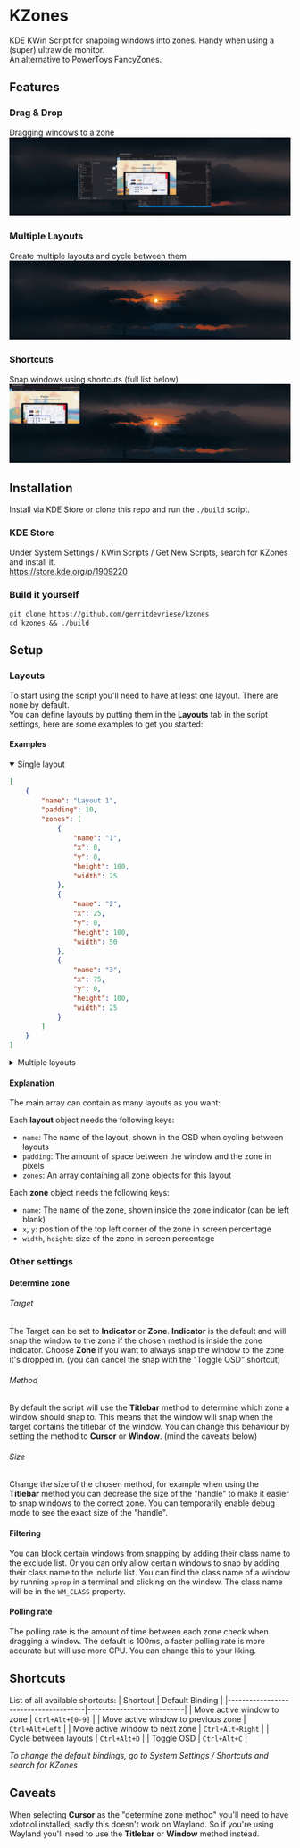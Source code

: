 # KZones
KDE KWin Script for snapping windows into zones. Handy when using a (super) ultrawide monitor.  
An alternative to PowerToys FancyZones.

## Features
### Drag & Drop
Dragging windows to a zone
![](./media/dragdrop.gif)
### Multiple Layouts
Create multiple layouts and cycle between them
![](./media/layouts.gif)
### Shortcuts
Snap windows using shortcuts (full list below)
![](./media/shortcuts.gif)

## Installation
Install via KDE Store or clone this repo and run the `./build` script.
### KDE Store
Under System Settings / KWin Scripts / Get New Scripts, search for KZones and install it.  
https://store.kde.org/p/1909220
### Build it yourself
```
git clone https://github.com/gerritdevriese/kzones
cd kzones && ./build
```

## Setup
### Layouts
To start using the script you'll need to have at least one layout. There are none by default.  
You can define layouts by putting them in the **Layouts** tab in the script settings, here are some examples to get you started:
#### Examples
<details open>
  <summary>Single layout</summary>

```json
[
    {
        "name": "Layout 1",
        "padding": 10,
        "zones": [
            {
                "name": "1",
                "x": 0,
                "y": 0,
                "height": 100,
                "width": 25
            },
            {
                "name": "2",
                "x": 25,
                "y": 0,
                "height": 100,
                "width": 50
            },
            {
                "name": "3",
                "x": 75,
                "y": 0,
                "height": 100,
                "width": 25
            }
        ]
    }
]
```

</details>

<details>
  <summary>Multiple layouts</summary>

```json
[
    {
        "name": "Layout 1",
        "padding": 0,
        "zones": [
            {
                "name": "1",
                "x": 0,
                "y": 0,
                "height": 100,
                "width": 25
            },
            {
                "name": "2",
                "x": 25,
                "y": 0,
                "height": 100,
                "width": 50
            },
            {
                "name": "3",
                "x": 75,
                "y": 0,
                "height": 100,
                "width": 25
            }
        ]
    },
    {
        "name": "Layout 2",
        "padding": 0,
        "zones": [
            {
                "name": "1",
                "x": 0,
                "y": 0,
                "height": 50,
                "width": 25
            },
            {
                "name": "2",
                "x": 0,
                "y": 50,
                "height": 50,
                "width": 25
            },
            {
                "name": "3",
                "x": 25,
                "y": 0,
                "height": 100,
                "width": 50
            },
            {
                "name": "4",
                "x": 75,
                "y": 0,
                "height": 50,
                "width": 25
            },
            {
                "name": "5",
                "x": 75,
                "y": 50,
                "height": 50,
                "width": 25
            }
        ]
    }
]
```

</details>

#### Explanation
The main array can contain as many layouts as you want:
   
Each **layout** object needs the following keys:
- `name`: The name of the layout, shown in the OSD when cycling between layouts
- `padding`: The amount of space between the window and the zone in pixels
- `zones`: An array containing all zone objects for this layout

Each **zone** object needs the following keys:
- `name`: The name of the zone, shown inside the zone indicator (can be left blank)
- `x`, `y`: position of the top left corner of the zone in screen percentage
- `width`, `height`: size of the zone in screen percentage

### Other settings

#### Determine zone

###### Target
The Target can be set to **Indicator** or **Zone**. **Indicator** is the default and will snap the window to the zone if the chosen method is inside the zone indicator. Choose **Zone** if you want to always snap the window to the zone it's dropped in. (you can cancel the snap with the "Toggle OSD" shortcut)

###### Method
By default the script will use the **Titlebar** method to determine which zone a window should snap to. This means that the window will snap when the target contains the titlebar of the window. You can change this behaviour by setting the method to **Cursor** or **Window**. (mind the caveats below)

###### Size
Change the size of the chosen method, for example when using the **Titlebar** method you can decrease the size of the "handle" to make it easier to snap windows to the correct zone. You can temporarily enable debug mode to see the exact size of the "handle".

#### Filtering
You can block certain windows from snapping by adding their class name to the exclude list. Or you can only allow certain windows to snap by adding their class name to the include list. You can find the class name of a window by running `xprop` in a terminal and clicking on the window. The class name will be in the `WM_CLASS` property.

#### Polling rate
The polling rate is the amount of time between each zone check when dragging a window. The default is 100ms, a faster polling rate is more accurate but will use more CPU. You can change this to your liking.

## Shortcuts
List of all available shortcuts:
| Shortcut                             | Default Binding           |
|--------------------------------------|---------------------------|
| Move active window to zone           | `Ctrl+Alt+[0-9]`          |
| Move active window to previous zone  | `Ctrl+Alt+Left`           |
| Move active window to next zone      | `Ctrl+Alt+Right`          |
| Cycle between layouts                | `Ctrl+Alt+D`              |
| Toggle OSD                           | `Ctrl+Alt+C`              |

*To change the default bindings, go to System Settings / Shortcuts and search for KZones*

## Caveats
When selecting **Cursor** as the "determine zone method" you'll need to have xdotool installed, sadly this doesn't work on Wayland. So if you're using Wayland you'll need to use the **Titlebar** or **Window** method instead.